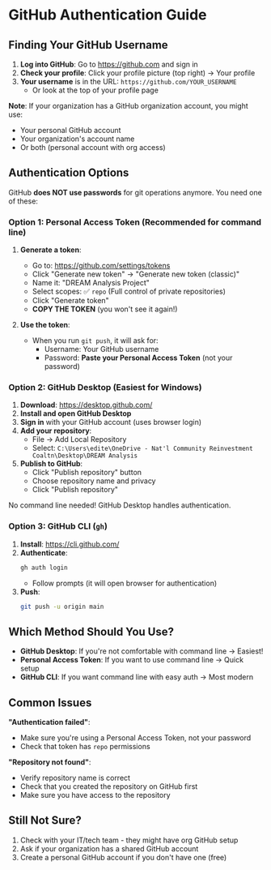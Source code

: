 # GitHub Authentication Guide

## Finding Your GitHub Username

1. **Log into GitHub**: Go to https://github.com and sign in
2. **Check your profile**: Click your profile picture (top right) → Your profile
3. **Your username** is in the URL: `https://github.com/YOUR_USERNAME`
   - Or look at the top of your profile page

**Note**: If your organization has a GitHub organization account, you might use:
- Your personal GitHub account
- Your organization's account name
- Or both (personal account with org access)

## Authentication Options

GitHub **does NOT use passwords** for git operations anymore. You need one of these:

### Option 1: Personal Access Token (Recommended for command line)

1. **Generate a token**:
   - Go to: https://github.com/settings/tokens
   - Click "Generate new token" → "Generate new token (classic)"
   - Name it: "DREAM Analysis Project"
   - Select scopes: ✅ `repo` (Full control of private repositories)
   - Click "Generate token"
   - **COPY THE TOKEN** (you won't see it again!)

2. **Use the token**:
   - When you run `git push`, it will ask for:
     - Username: Your GitHub username
     - Password: **Paste your Personal Access Token** (not your password)

### Option 2: GitHub Desktop (Easiest for Windows)

1. **Download**: https://desktop.github.com/
2. **Install and open GitHub Desktop**
3. **Sign in** with your GitHub account (uses browser login)
4. **Add your repository**:
   - File → Add Local Repository
   - Select: `C:\Users\edite\OneDrive - Nat'l Community Reinvestment Coaltn\Desktop\DREAM Analysis`
5. **Publish to GitHub**:
   - Click "Publish repository" button
   - Choose repository name and privacy
   - Click "Publish repository"

No command line needed! GitHub Desktop handles authentication.

### Option 3: GitHub CLI (`gh`)

1. **Install**: https://cli.github.com/
2. **Authenticate**:
   ```bash
   gh auth login
   ```
   - Follow prompts (it will open browser for authentication)
3. **Push**:
   ```bash
   git push -u origin main
   ```

## Which Method Should You Use?

- **GitHub Desktop**: If you're not comfortable with command line → Easiest!
- **Personal Access Token**: If you want to use command line → Quick setup
- **GitHub CLI**: If you want command line with easy auth → Most modern

## Common Issues

**"Authentication failed"**:
- Make sure you're using a Personal Access Token, not your password
- Check that token has `repo` permissions

**"Repository not found"**:
- Verify repository name is correct
- Check that you created the repository on GitHub first
- Make sure you have access to the repository

## Still Not Sure?

1. Check with your IT/tech team - they might have org GitHub setup
2. Ask if your organization has a shared GitHub account
3. Create a personal GitHub account if you don't have one (free)

